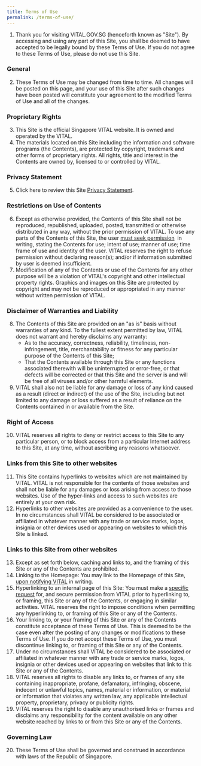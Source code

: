 ```yaml
---
title: Terms of Use
permalink: /terms-of-use/
---
```

<ol>
  <li>Thank you for visiting VITAL.GOV.SG (henceforth known as "Site"). By accessing and using any part of this Site, you shall be deemed to have accepted to be legally bound by these Terms of Use. If you do not agree to these Terms of Use, please do not use this Site.
  </li>
</ol>
<h3>General</h3>
<ol start="2">
  <li>These Terms of Use may be changed from time to time. All changes will be posted on this page, and your use of this Site after such changes have been posted will constitute your agreement to the modified Terms of Use and all of the changes.
  </li>
</ol>
<h3>Proprietary Rights</h3>
<ol start="3">
  <li>This Site is the official Singapore VITAL website. It is owned and operated by the VITAL.&nbsp;
  </li>
  <li>
    The materials located on this Site including the information and software programs (the Contents), are protected by copyright, trademark and other forms of proprietary rights. All rights, title and interest in the Contents are owned by, licensed to or controlled by VITAL.&nbsp;
    <br>
  </li>
</ol>

<h3>Privacy Statement</h3>

<ol start="5">
  <li>Click here to review this Site 
    <a href="/vital/privacy-statement">Privacy Statement</a>.
  </li>
</ol>
<h3>Restrictions on Use of Contents</h3>
<ol start="6">
  <li>Except as otherwise provided, the Contents of this Site shall not be reproduced, republished, uploaded, posted, transmitted or otherwise distributed in any way, without the prior permission of VITAL. To use any parts of the Contents of this Site, the user 
    <a href="/contact-us">must seek permission</a>&nbsp; in writing, stating the Contents for use; intent of use; manner of use; time frame of use and identity of the user. VITAL reserves the right to refuse permission without declaring reason(s); and/or if information submitted by user is deemed insufficient.&nbsp;
  </li>
  <li>
    Modification of any of the Contents or use of the Contents for any other purpose will be a violation of VITAL's copyright and other intellectual property rights. Graphics and images on this Site are protected by copyright and may not be reproduced or appropriated in any manner without written permission of VITAL.&nbsp;
  </li>
</ol>

<h3>Disclaimer of Warranties and Liability</h3>
<ol start="8">
  <li>The Contents of this Site are provided on an "as is" basis without warranties of any kind. To the fullest extent permitted by law, VITAL does not warrant and hereby disclaims any warranty:&nbsp;&nbsp;
    <ul>
      <li>As to the accuracy, correctness, reliability, timeliness, non-infringement, title, merchantability or fitness for any particular purpose of the Contents of this Site;
      </li>
      <li>That the Contents available through this Site or any functions associated therewith will be uninterrupted or error-free, or that defects will be corrected or that this Site and the server is and will be free of all viruses and/or other harmful elements. 
      </li>
    </ul>
  </li>
  <li>VITAL shall also not be liable for any damage or loss of any kind caused as a result (direct or indirect) of the use of the Site, including but not limited to any damage or loss suffered as a result of reliance on the Contents contained in or available from the Site.
  </li>
</ol>
<h3>Right of Access</h3>
<ol start="10">
  <li>VITAL reserves all rights to deny or restrict access to this Site to any particular person, or to block access from a particular Internet address to this Site, at any time, without ascribing any reasons whatsoever.
  </li>
</ol>

<h3>Links from this Site to other websites</h3>
<ol start="11">
  <li>This Site contains hyperlinks to websites which are not maintained by VITAL. VITAL is not responsible for the contents of those websites and shall not be liable for any damages or loss arising from access to those websites. Use of the hyper-links and access to such websites are entirely at your own risk.&nbsp;
  </li>
  <li>
    <span style="background-color: initial;">Hyperlinks to other websites are provided as a convenience to the user. In no circumstances shall VITAL be considered to be associated or affiliated in whatever manner with any trade or service marks, logos, insignia or other devices used or appearing on websites to which this Site is linked.&nbsp;
    </span>
  </li>
</ol>
<h3>Links to this Site from other websites</h3>

<ol start="13">
  <li>Except as set forth below, caching and links to, and the framing of this Site or any of the Contents are prohibited.&nbsp;
  </li>
  <li>
    Linking to the Homepage: You may link to the Homepage of this Site,  <a href="/contact-us">upon notifying VITAL</a> in writing.
    
  </li>
  <li>
      Hyperlinking to an internal page of this Site: You must make a <a href="/contact-us">specific request</a> for, and secure permission from VITAL prior to hyperlinking to, or framing, this Site or any of the Contents, or engaging in similar activities. VITAL reserves the right to impose conditions when permitting any hyperlinking to, or framing of this Site or any of the Contents.
  </li>
  <li>
      Your linking to, or your framing of this Site or any of the Contents constitute acceptance of these Terms of Use. This is deemed to be the case even after the posting of any changes or modifications to these Terms of Use. If you do not accept these Terms of Use, you must discontinue linking to, or framing of this Site or any of the Contents.
  </li>
  <li>
      Under no circumstances shall VITAL be considered to be associated or affiliated in whatever manner with any trade or service marks, logos, insignia or other devices used or appearing on websites that link to this Site or any of the Contents.
  </li>
  <li>
      VITAL reserves all rights to disable any links to, or frames of any site containing inappropriate, profane, defamatory, infringing, obscene, indecent or unlawful topics, names, material or information, or material or information that violates any written law, any applicable intellectual property, proprietary, privacy or publicity rights.
  </li>
  <li>
      VITAL reserves the right to disable any unauthorised links or frames and disclaims any responsibility for the content available on any other website reached by links to or from this Site or any of the Contents.
  </li>
</ol>

<h3>Governing Law</h3>

<ol start="20">
  <li>These Terms of Use shall be governed and construed in accordance with laws of the Republic of Singapore.
  </li>
</ol>